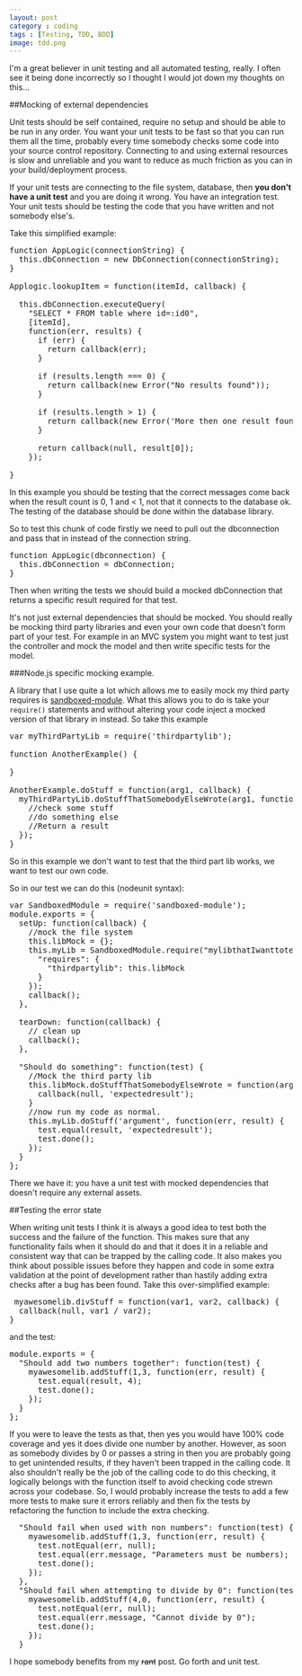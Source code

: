 ```yaml
---
layout: post
category : coding
tags : [Testing, TDD, BDD]
image: tdd.png
---
```


I'm a great believer in unit testing and all automated testing, really. I often see it being done incorrectly so I thought I would jot down my thoughts on this...

##Mocking of external dependencies

Unit tests should be self contained, require no setup and should be able to be run in any order. You want your unit tests to be fast so that you can run them all the time, probably every time somebody checks some code into your source control repository. Connecting to and using external resources is slow and unreliable and you want to reduce as much friction as you can in your build/deployment process.

If your unit tests are connecting to the file system, database, then <strong>you don't have a unit test</strong> and you are doing it wrong. You have an integration test. Your unit tests should be testing the code that you have written and not somebody else's.

Take this simplified example:

<pre class="prettyprint linenums">
function AppLogic(connectionString) {
  this.dbConnection = new DbConnection(connectionString);
}

Applogic.lookupItem = function(itemId, callback) {

  this.dbConnection.executeQuery(
    "SELECT * FROM table where id=:id0",
    [itemId],
    function(err, results) {
      if (err) {
        return callback(err);
      }

      if (results.length === 0) {
        return callback(new Error("No results found"));
      }

      if (results.length > 1) {
        return callback(new Error('More then one result found'));
      }

      return callback(null, result[0]);
    });

}
</pre>

In this example you should be testing that the correct messages come back when the result count is 0, 1 and < 1, not that it connects to the database ok. The testing of the database should be done within the database library.

So to test this chunk of code firstly we need to pull out the dbconnection and pass that in instead of the connection string.

<pre class="prettyprint linenums">
function AppLogic(dbconnection) {
  this.dbConnection = dbConnection;
}
</pre>

Then when writing the tests we should build a mocked dbConnection that returns a specific result required for that test.

It's not just external dependencies that should be mocked. You should really be mocking third party libraries and even your own code that doesn't form part of your test. For example in an MVC system you might want to test just the controller and mock the model and then write specific tests for the model.

###Node.js specific mocking example.

A library that I use quite a lot which allows me to easily mock my third party requires is [sandboxed-module](https://github.com/felixge/node-sandboxed-module). What this allows you to do is take your <code>require()</code> statements and without altering your code inject a mocked version of that library in instead. So take this example

<pre class="prettyprint linenums">
var myThirdPartyLib = require('thirdpartylib');

function AnotherExample() {

}

AnotherExample.doStuff = function(arg1, callback) {
  myThirdPartyLib.doStuffThatSomebodyElseWrote(arg1, function(result) {
    //check some stuff
    //do something else
    //Return a result
  });
}
</pre>

So in this example we don't want to test that the third part lib works, we want to test our own code.

So in our test we can do this (nodeunit syntax):

<pre class="prettyprint linenums">
var SandboxedModule = require('sandboxed-module');
module.exports = {
  setUp: function(callback) {
    //mock the file system
    this.libMock = {};
    this.myLib = SandboxedModule.require("mylibthatIwanttotest.js", {
      "requires": {
        "thirdpartylib": this.libMock
      }
    });
    callback();
  },

  tearDown: function(callback) {
    // clean up
    callback();
  },

  "Should do something": function(test) {
    //Mock the third party lib
    this.libMock.doStuffThatSomebodyElseWrote = function(arg1, callback) {
      callback(null, 'expectedresult');
    }
    //now run my code as normal.
    this.myLib.doStuff('argument', function(err, result) {
      test.equal(result, 'expectedresult');
      test.done();
    });
  }
};
</pre>

There we have it: you have a unit test with mocked dependencies that doesn't require any external assets.

##Testing the error state

When writing unit tests I think it is always a good idea to test both the success and the failure of the function. This makes sure that any functionality fails when it should do and that it does it in a reliable and consistent way that can be trapped by the calling code. It also makes you think about possible issues before they happen and code in some extra validation at the point of development rather than hastily adding extra checks after a bug has been found. Take this over-simplified example:

<pre class="prettyprint linenums">
 myawesomelib.divStuff = function(var1, var2, callback) {
  callback(null, var1 / var2);
}
</pre>

and the test:

<pre class="prettyprint linenums">
module.exports = {
  "Should add two numbers together": function(test) {
    myawesomelib.addStuff(1,3, function(err, result) {
      test.equal(result, 4);
      test.done();
    });
  }
};
</pre>

If you were to leave the tests as that, then yes you would have 100% code coverage and yes it does divide one number by another. However, as soon as somebody divides by 0 or passes a string in then you are probably going to get unintended results, if they haven't been trapped in the calling code. It also shouldn't really be the job of the calling code to do this checking, it logically belongs with the function itself to avoid checking code strewn across your codebase. So, I would probably increase the tests to add a few more tests to make sure it errors reliably and then fix the tests by refactoring the function to include the extra checking.

<pre class="prettyprint linenums">
  "Should fail when used with non numbers": function(test) {
    myawesomelib.addStuff(1,3, function(err, result) {
      test.notEqual(err, null);
      test.equal(err.message, "Parameters must be numbers);
      test.done();
    });
  },
  "Should fail when attempting to divide by 0": function(test) {
    myawesomelib.addStuff(4,0, function(err, result) {
      test.notEqual(err, null);
      test.equal(err.message, "Cannot divide by 0");
      test.done();
    });
  }
</pre>

I hope somebody benefits from my <del>rant</del> post. Go forth and unit test.
